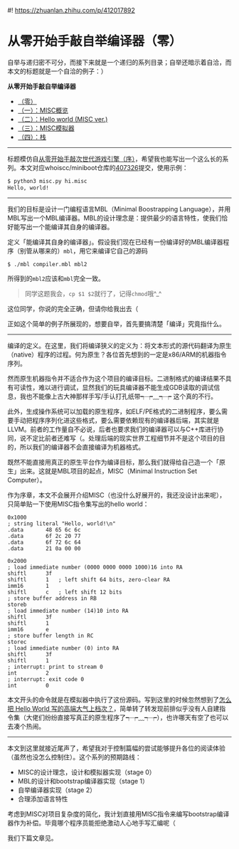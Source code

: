 #! https://zhuanlan.zhihu.com/p/412017892
# 从零开始手敲自举编译器（零）

自举与递归密不可分，而接下来就是一个递归的系列目录；自举还暗示着自洽，而本文的标题就是一个自洽的例子：）

**从零开始手敲自举编译器**
* [（零）](https://zhuanlan.zhihu.com/p/412017892)
* [（一）：MISC概览](https://zhuanlan.zhihu.com/p/412201989)
* [（二）：Hello world (MISC ver.)](https://zhuanlan.zhihu.com/p/412399405)
* [（三）：MISC模拟器](https://zhuanlan.zhihu.com/p/412630290)
* [（四）：栈](https://zhuanlan.zhihu.com/p/413074200)

----

标题模仿自[从零开始手敲次世代游戏引擎（序）](https://zhuanlan.zhihu.com/p/28587092)，希望我也能写出一个这么长的系列。本文对应whoiscc/miniboot仓库的[407326]提交，使用示例：

```bash
$ python3 misc.py hi.misc 
Hello, world!
```

[407326]: https://github.com/whoiscc/miniboot/tree/4073262c0e2531d7bf02e206db304a6b33cddab9

----

我们的目标是设计一门编程语言MBL（Minimal Boostrapping Language），并用MBL写出一个MBL编译器。MBL的设计理念是：提供最少的语言特性，使我们恰好能写出一个能编译其自身的编译器。

定义「能编译其自身的编译器」。假设我们现在已经有一份编译好的MBL编译器程序（别管从哪来的）`mbl`，用它来编译它自己的源码

```
$ ./mbl compiler.mbl mbl2
```

所得到的`mbl2`应该和`mbl`完全一致。

> 同学这题我会，`cp $1 $2`就行了，记得`chmod`哦^_^

这位同学，你说的完全正确，但请你给我出去（

正如这个简单的例子所展现的，想要自举，首先要搞清楚「编译」究竟指什么。

----

编译的定义。在这里，我们将编译狭义的定义为：将文本形式的源代码翻译为原生（native）程序的过程。何为原生？各位首先想到的一定是x86/ARM的机器指令序列。

然而原生机器指令并不适合作为这个项目的编译目标。二进制格式的编译结果不具有可读性，难以进行调试，显然我们的玩具编译器不能生成GDB读取的调试信息，我也不能像上古大神那样手写/手认打孔纸带┭┮﹏┭┮ 这个真的不行。

此外，生成操作系统可以加载的原生程序，如ELF/PE格式的二进制程序，要么需要手动把程序序列化进这些格式，要么需要依赖现有的编译器后端，其实就是LLVM。前者的工作量自不必说，后者也要求我们的编译器可以与C++库进行协同，说不定比前者还难写（。处理后端的现实世界工程细节并不是这个项目的目的，所以我们的编译器不会直接编译为机器格式。

既然不能直接用真正的原生平台作为编译目标，那么我们就得给自己造一个「原生」出来。这就是MBL项目的起点，MISC（Minimal Instruction Set Computer）。

作为序章，本文不会展开介绍MISC（也没什么好展开的，我还没设计出来呢），只简单贴一下使用MISC指令集写出的hello world：

```
0x1000
; string literal "Hello, world!\n"
.data       48 65 6c 6c
.data       6f 2c 20 77
.data       6f 72 6c 64
.data       21 0a 00 00

0x2000
; load immediate number (0000 0000 0000 1000)16 into RA
shiftl      3f
shiftl      1   ; left shift 64 bits, zero-clear RA
imm16       1
shiftl      c   ; left shift 12 bits
; store buffer address in RB
storeb
; load immediate number (14)10 into RA
shiftl      3f
shiftl      1
imm16       e
; store buffer length in RC
storec
; load immediate number (0) into RA
shiftl      3f
shiftl      1
; interrupt: print to stream 0
int         2
; interrupt: exit code 0
int         0
```

本文开头的命令就是在模拟器中执行了这份源码。写到这里的时候忽然想到了[怎么把 Hello World 写的高端大气上档次？](https://www.zhihu.com/question/434732218)，简单转了转发现前排似乎没有人自建指令集（大佬们纷纷直接写真正的原生程序了┭┮﹏┭┮），也许哪天有空了也可以去凑个热闹。

----

本文到这里就接近尾声了，希望我对于控制篇幅的尝试能够提升各位的阅读体验（虽然也没怎么控制住）。这个系列的预期路线：
* MISC的设计理念，设计和模拟器实现（stage 0）
* MBL的设计和bootstrap编译器实现（stage 1）
* 自举编译器实现（stage 2）
* 合理添加语言特性

考虑到MISC对项目复杂度的简化，我计划直接用MISC指令来编写bootstrap编译器作为补偿。毕竟哪个程序员能拒绝激动人心地手写汇编呢（

我们下篇文章见。